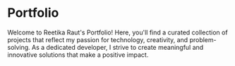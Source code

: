 # Portfolio
Welcome to Reetika Raut's Portfolio! Here, you'll find a curated collection of projects that reflect my passion for technology, creativity, and problem-solving. As a dedicated developer, I strive to create meaningful and innovative solutions that make a positive impact.
